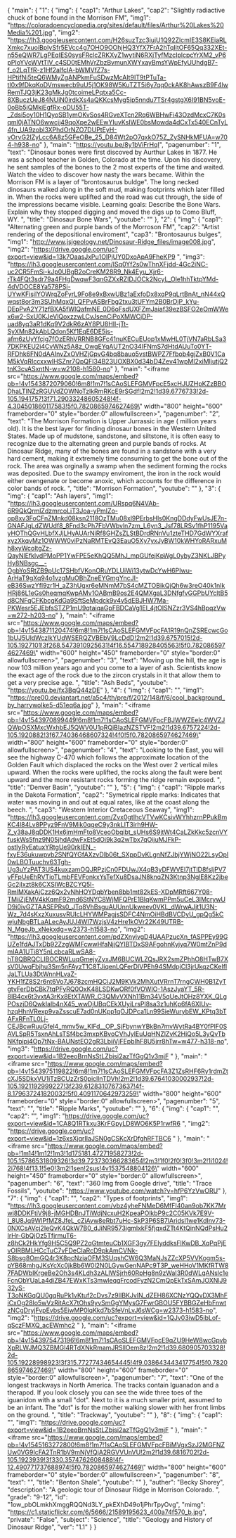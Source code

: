 {
    "main": {
        "1": {
            "img": {
                "cap1": "Arthur Lakes", 
                "cap2": "Slightly radiactive chuck of bone found in the Morrison FM", 
                "img1": "https://coloradoencyclopedia.org/sites/default/files/Arthur%20Lakes%20Media%201.jpg", 
                "img2": "https://lh3.googleusercontent.com/H26suzTzc3jujU1Q92ZlcmIE3S8KEiaRLXmkc7xuoiBpIySfr5EVcc4g7OHO9OOhjHQ3YfX7FrA2hTqIitOF65Qq332XEt-n55eQWR7LgPEqIES0sysFRclcZRKXyZ1wytiN6RXjTyfMzcIplcpcYrXM2_vP6pPIoYVcWVtTlV_c4SD0tEMhVrZbzBvmunXWYxayBmsYWpEfyUUhdgB7-f_o2LqTfR-z1Hf2alfcIA-bWMVfZ7s-HPtifNi5teQ6WMyZgANPkmFuSDwzMcAlt9IT9tPTuTa-tI0x9fDkqKoDVmswecb9uU5j1OK98W5KuTZT5i6y7qq0ckAK8hAwszB9F4lwRemTJQ3jK23gMkJg0tcoimeLPqtxa5Cc-8XBuczUeJ84NUiN0irdkXs4aQKKcsMyg5ip5nndu7TSr4gstgX6I91BN5voE-0oBb5jQMkiEgfRx-oDU55T-_Zdsi5oy10H1QyoSB1ymOKvSos4RGveXTcn2Rq6WBHwFi43OzdMcxC7K0sqml0jATNO6wwcjj49qoXpe2wEEwYIuvKsIWE0bsMowda4dCxTx540ECnTyL4fn_UA9zobl3XPhdOrNZO7DUPtEyH-vOrvG2IZyLcc6A8z5GFeOBe_25_D84Wt2pO7qxkO75Z_ZySNHkMFUA=w704-h938-no"
            }, 
            "main": "https://youtu.be/8y1bViFrHqI", 
            "pagenumber": "1", 
            "text": "Dinosaur bones were first discoved by Aurthur Lakes in 1877. He was a school teacher in Golden, Colorado at the time. Upon his discovery, he sent samples of the bones to the 2 most experts of the time and waited. Watch the video to discover how nasty the wars became. Within the Morrison FM is a layer of \"brontosaurus buldge\". The long necked dinosaurs walked along in the soft mud, making footprints which later filled in. When the rocks were uplifted and the road was cut through, the side of the impressions became visible. Learning goals: Describe the Bone Wars. Explain why they stopped digging and moved the digs up to Como Bluff, WY. ", 
            "title": "Dinosaur Bone Wars", 
            "youtube": ""
        }, 
        "2": {
            "img": {
                "cap1": "Alternating green and purple bands of the Morroson FM", 
                "cap2": "Artist rendering of the depositional enviroment", 
                "cap3": "Brontosaurus bulges", 
                "img1": "http://www.jsjgeology.net/Dinosaur-Ridge_files/image008.jpg", 
                "img2": "https://drive.google.com/uc?export=view&id=13k7OaasJxPu1OlPjUY0DxoApA9FheKP9 ", 
                "img3": "https://lh3.googleusercontent.com/ISq0Yf2s0wThnXFjdd-4Gc2iNC-uc2CR5FmSi-kJp0UBgB2oCreKM28R9_Nk4Eyu_Xjr6-rTk4FQt3sdr79a4FHgDwqwF3qnGZXxRZIDJOCk2NcyL_Ole1hhTktpYMd-4dVDOCE8Ya578PSj-UYwKFisilYOWrqZoFyrL9Fo8e9xBxwUBz1aExfoDx8xqP9qLrtBnAt_nN44xQwqst8or3m3SUhMqxQl_QFPyASBrFbg2txu3tUFYm2B0BrDjP_kYu-DEpPvA2Y71zfBXA5fWIQafmNE_0D6oFsdUXFZmJaiaf39ezBSFO2eOmWWex6w2-SxU0KJeVlQoxzzwLCvJsenCiPoXMWCjDP-uad8yq3aR1dKq9V2dkR6zAY8PU8HlI-jTt-SyXMn82kAbLQdon5Kf1EqE6DE5js-afm6zUyYfcjg7fOzERhVRRNB8GFc41nuKECuEUop1xMwHL0TjVN7aRbLSa37DKPKEU2i4CvWNz5A8z_OwgEYqAUT2nO34IFNmS7dHtdAUuTo0YT-RFDhk6FN0dAAInvZxOVHZjGpvG4bq8bauo5vstBWPZ7Ffbob4gjZxB0V1CaM5kVqRIccxxwIHSZnr7QpQFI34B23UOXBX0d34bD4Zev41wpMl2xiMljutjQ2tnK3cvASxntN-w=w2108-h1580-no"
            }, 
            "main": "<iframe src=\"https://www.google.com/maps/embed?pb=!4v1543872079060!6m8!1m7!1sCAoSLEFGMVFpcE5xcHJUZHpKZzBBODhaLTlNZzRGUVdZOWNoTzlkRmRKcE9rSGdf!2m2!1d39.6776733!2d-105.1941757!3f71.29033248605248!4f-4.304501860117583!5f0.7820865974627469\" width=\"800\" height=\"600\" frameborder=\"0\" style=\"border:0\" allowfullscreen></iframe>", 
            "pagenumber": "2", 
            "text": "The Morrison Formation is Upper Jurrassic in age ( million years old). It is the best layer for finding dinosaur bones in the Western United States. Made up of mudstone, sandstone, and siltstone, it is often easy to recognize due to the alternating green and purple bands of rocks. At Dinosaur Ridge, many of the bones are found in a sandstone with a very hard cement, making it extremely time consuming to get the bone out of the rock. The area was orginally a swamp when the sediment forming the rocks was deposited. Due to the swampy enviroment, the iron in the rock would either oxengenate or become anoxic, which accounts for the difference in color bands of rock.  ", 
            "title": "Morrison Formation", 
            "youtube": ""
        }, 
        "3": {
            "img": {
                "cap1": "Ash layers", 
                "img1": "https://lh3.googleusercontent.com/URspq6N4VAb-6R9QkQrmlZdzmrcoLiT3Joa-yPmIZo-op8xv3FoCFnZMnkd08ksn2118OzTMu08xl9PErbsHls0KngDDdyFwUsJE7n-GNAFJgLdZWUdf8_8Fnd3cPh7FbVWbvln7zm_L6yn3_Jsf78LRSv1fhP1195VayHOThQGvHLbfXJjLHyAUArNiRf8GHZsZLStBDrdRNnVu1zteTHD7GdWYXrafxyzXkqvMz1OWWW0viPzNaRMTEvQ3EauO5Xy7yxJyBW10kWHYoRARxuMh8xyWcoltgZz-QayNlEfklvdPMoPP1YwFPE5eKhQQ5MhJ_mpGUfejKpWgL0ybyZ3NKLJBPyHy8NBsgc__-OgbYoSRtZB9pUc17SHbfVKonORuYDLUiWi13ytwDcYwH6PIwu-ArHaT9gXq94o1vzgMuOBhZneEYGmgYncJI-eB36SwzYfl9zr1H_aZ3hUgxr6eMNmM7bS4cMZTOBikQjQh6w3reO40k1nIkHRj86L1eGs0heqmqKwpAMv1OABmB9os2E4QMXgaL3DNfgfvGGPbUYcltB5d8CNFqCFKbcgKdGa9SftSeMpdck9v4v5dEBJHW7Ma-PKWesr5EJEbfsSTZP1mU9qtaiqaGpFBDCaVg1EI_4jtOISNZzr3VS4hBpqzVw=w272-h203-no"
            }, 
            "main": "<iframe src=\"https://www.google.com/maps/embed?pb=!4v1543871120474!6m8!1m7!1sCAoSLEFGMVFpcFA1R19nQnZSREcwcGo1bUJ5UldWczlkYUdWSERQZVBEbV9LcDdD!2m2!1d39.6757015!2d-105.1927101!3f268.5473910925631!4f16.554718928405563!5f0.7820865974627469\" width=\"600\" height=\"450\" frameborder=\"0\" style=\"border:0\" allowfullscreen></iframe>", 
            "pagenumber": "3", 
            "text": "Moving up the hill, the age is now 103 million years ago and you come to a layer of ash. Scientists know the exact age of the rock due to the zircon crystals in it that allow them to get a very precise age. ", 
            "title": "Ash Beds", 
            "youtube": "https://youtu.be/fx3BqQ44zDE"
        }, 
        "4": {
            "img": {
                "cap1": "", 
                "img1": "https://pre00.deviantart.net/a5c4/th/pre/f/2012/148/f/6/cool_background_by_harrywolke5-d51eq6a.jpg"
            }, 
            "main": "<iframe src=\"https://www.google.com/maps/embed?pb=!4v1543970899449!6m8!1m7!1sCAoSLEFGMVFpcFBJWWZEelc4WVZJQWpOSXMxcWxhbEJ5QWV0U1pRQjBIazNZSTVF!2m2!1d39.6757224!2d-105.1920882!3f67.74036468607324!4f0!5f0.7820865974627469\" width=\"800\" height=\"600\" frameborder=\"0\" style=\"border:0\" allowfullscreen></iframe>", 
            "pagenumber": "4", 
            "text": "Looking to the East, you will see the highway C-470 which follows the approximate location of the Golden Fault which displaced the rocks on the West over 2 vertical miles upward. When the rocks were uplifted, the rocks along the fault were bent upward and the more resistant rocks forming the ridge remain exposed. ", 
            "title": "Denver Basin", 
            "youtube": ""
        }, 
        "5": {
            "img": {
                "cap1": "Ripple marks in the Dakota Formation", 
                "cap2": "Symetrical ripple marks: Indicates that water was moving in and out at equal rates, like at the coast along the beech. ", 
                "cap3": "Western Interior Cretaceous Seaway", 
                "img1": "https://lh3.googleusercontent.com/Zvx0gtIhcVTVwKCsivWYhhzrnPPukBmKC4l84Lv8PPyz9FnV9Mik0qgeC9y3nkLlT3irh9HW-Z_y38aJ8qDDK1Hx6jmHmFto8VceoObqibt_sUHs6S9jtWt4CaLZkKkc5zcnVYfuskWs5fnz9N05jhdAdwFxEt5dOi9k3q2wTbx7qOijuMJFkP-ostIyRyEatuxYRtgUe90rkIEN_-fxyE36ukuwpvb2SNfQYGfAXzvDlb06t_SXppDvKLgnNfZJbjYWjNO22LsyOpI0wLBOTuuchv63Tgh-Ug3uYzPAT3US4kuxzamOQJRPzjCn0FDUwJX4qB3yDFWVEI7jtTlD8fsljPV7yFFpUeEhRVTioTLmbFEVFonkxYsTefXu8DsaJN8knqZN3Ktnp3NglE8Kz2jbeGc2jIxzt8k6CXSIWcBZCYQ5l-RmlMXakAjCzz6Qx2vNhHOYDqbYben8bb1mt82kES-XDpMRft667Y08-TMiiZjEMV4kKqmF92md6StNYC8WjMFQPrE1BIqKwmPPm5uCeL3IMcrywUD9i0ivGZTAASEPRs0_JTq8VhBsguAUUnnUkweev0VKL_dWrwAJjt1U3N-Wz_7d4sKxzXuxusvRUIcLHYWMPagjsSDFC4NmOiHBdBVCDyU_gpQg5kCwjuNbgBTLaALecAyJUJ4WI7WzjsV4zHre1kOVr22K49UTRB-N_MgeJb_xNekxdg=w2373-h1583-no", 
                "img2": "https://lh3.googleusercontent.com/pdZXnyjvgD4UAAPzucXn_fASPPEy99GUZe1fdAJTxDb92ZzgWMFcwwHfaNjjQYIBTDxS9AFgohnKyjyq7W0mtZnP9dmIAA1UTi8Y5nLcbcaRLwSA8-hT8QBRQCLIBOCRWLuqGmejyZyxJM6BUCWLZQsJRX2smZPhhO8HTwB7XsV0UwqFbjhu3Sm5nFAyzT1C8TJiqenLQFerDlVPEh94SMdpjCl3jrUkqzCKeIfIJaLTLUa3DtWnnHLvaZ-YKH1fZ8S2r6nt6Vo7J678zcmHQCiJ2M9KVk2MhXutVRrnT7rngCWH0B1ZyTgtvFerDbCBk7tqPFyRQ0OxK48LSDKwORf0fVOWIO-1AszJyaYT_5R-8IB4cx6t3vxtA3rKx8EtXTAWR_C3QMvVXNh11Bm34V5qUeJtOHz8YXK_QLgPOszjD6QwkIalb4nX45_wwDjUBqCEkXUyiLrsPl8sa3z1uhKp6fA6XIUv-hzqHhnVRexp9vaZsscuE7ad0nUKpp1qOJDPca1Ln99SieWurybEW_KPtq3bTAFxRFnTL0Lj-CEJBcwRuuGfel4_mmv5w_KlFd__OP_SjFbynwYBkBn7mvWytRa4BY0fPlF0SAVLSpR5TsxnAhLsTSf4bc3mxpKBvoCVhJylEuUqHNZlZvK2HiQo5L3yQvTbNKfpipj4Op7tNx-BAUNstEO2gR3LbiiVjFEpbIhF8U5jrr8hTw=w477-h318-no", 
                "img3": "https://drive.google.com/uc?export=view&id=1B2eeoBrnNsStLZbjsi2azTfGgQ1v3mjF "
            }, 
            "main": "<iframe src=\"https://www.google.com/maps/embed?pb=!4v1543975119822!6m8!1m7!1sCAoSLEFGMVFpcFA3Z1ZsRHF6Ry1rdmZtcXJ5SDkxVU1iTzBCUzZrS0picllnTDVh!2m2!1d39.67641030002937!2d-105.1921192999227!3f239.61283107673637!4f-8.179637241820032!5f0.4091170642973259\" width=\"800\" height=\"600\" frameborder=\"0\" style=\"border:0\" allowfullscreen></iframe>", 
            "pagenumber": "5", 
            "text": "", 
            "title": "Ripple Marks", 
            "youtube": ""
        }, 
        "6": {
            "img": {
                "cap1": "", 
                "cap2": "", 
                "img1": "https://drive.google.com/uc?export=view&id=1CA8Q1RTkxu3KrFGpyLD8WO6K5P1rwfR6 ", 
                "img2": "https://drive.google.com/uc?export=view&id=1z6xsXjqrIIaJSN0gCSKcXrDfghRFTBC6 "
            }, 
            "main": "<iframe src=\"https://www.google.com/maps/embed?pb=!1m14!1m12!1m3!1d175181.47271958273!2d-105.15786531809326!3d39.723730366283654!2m3!1f0!2f0!3f0!3m2!1i1024!2i768!4f13.1!5e0!3m2!1sen!2sus!4v1537548804126\" width=\"600\" height=\"450\" frameborder=\"0\" style=\"border:0\" allowfullscreen></iframe>", 
            "pagenumber": "6", 
            "text": "360 Img from Google drive", 
            "title": "Trace Fossils", 
            "youtube": "https://www.youtube.com/watch?v=hfP6YzVwORU"
        }, 
        "7": {
            "img": {
                "cap1": "", 
                "cap2": "Types of footprints", 
                "img1": "https://lh3.googleusercontent.com/vbz4yheFNMeD6MfFI40an9ob7KK7Mrwi8DDKFtiV9j8-jMGHDBnJTiWdjNcxuH2KpeaPOlkbP9c2C05KVk7E9V-I_8U8Jq9WlPfMZ8JfeL_cZiAvw8eRbt7uHc-SkP3P6SB7lAridsl1we1KdInv73-0NXCsAVcj2IeQvK4QkW7B0_dJiNR9573igmlxkF5fjqxdZTt4KtQinNQdPsHu2IrHr-GbQjOz5TfjrmuT6-z8hCk2HkYfg9H5C5Q9PZ2qGtmteuCb1XGF3gy7FEIyddksFlKwDB_XqPqPjEvOIRBMLHCcTuC7vFDeCIaRcD9pkAmCVNk-S8bsg8OmGQ4r3K8pcNziaOFM3SUqshCW6Q3MaNJsZZcXP5VVKogm5s-pYB68mhgJKsYcXc0jkBb6W0l2N0LGywGenNAPc9T3P_weHHoV1MKfRTW87FADWbIKrgeBe2Oh3s4KLdh3zALIWSjrh60RpHg8n9zWaI3R0dWLqANslc1eFcnObYUaLa4diZB47EWxKTs3mwleqgFrcodFyzN2CmQpEkTxSAmJOXNlJ932yS-T3oNKGqQU0gqRuPk1vKtuf2cDvs7z9IIBKJvlN_dZEH86XCNzYQQvDX3MhFiCxOg28lo5wVzRitAcX7tOhs9yvSmGgYMysG7FwrGBOU5FYBBGZeHbFnwtzNCgDryjFvpEvbs5EiwMP0lqKkd7bSfeVnLvJ6sWCg=w2373-h1583-no", 
                "img2": "https://drive.google.com/uc?export=view&id=1QJv03iwD5ibLof-qSczFMXQ_acEWmhc2 "
            }, 
            "main": "<iframe src=\"https://www.google.com/maps/embed?pb=!4v1543975473196!6m8!1m7!1sCAoSLEFGMVFpcE9qZU9HeW8wcGpvbXpRLWJMQ3ZBMGI4RTdXNkRmamJRSllOem8z!2m2!1d39.680905703328!2d-105.19228998923!3f315.77277434654445!4f9.038643443417754!5f0.7820865974627469\" width=\"800\" height=\"600\" frameborder=\"0\" style=\"border:0\" allowfullscreen></iframe>", 
            "pagenumber": "7", 
            "text": "One of the longest trackways in North America. The tracks contain Iguanadon and a therapod. If you look closely you can see the wide three toes of the iguanidon with a small \"dot\".  Next to it is a much smaller print, assumed to be an infant. The \"dot\" is for the mother walking slower with her front limbs on the ground. ", 
            "title": "Trackway", 
            "youtube": ""
        }, 
        "8": {
            "img": {
                "cap1": "", 
                "img1": "https://drive.google.com/uc?export=view&id=1B2eeoBrnNsStLZbjsi2azTfGgQ1v3mjF "
            }, 
            "main": "<iframe src=\"https://www.google.com/maps/embed?pb=!4v1545163272800!6m8!1m7!1sCAoSLEFGMVFpcFBiMVgxSzJ2MGFNZUw0VG9IcFA2TnR1bV9mNjVfQjA2RGVVUnVU!2m2!1d39.6816702!2d-105.1923939!3f330.3574762608488!4f-12.490771737688974!5f0.7820865974627469\" width=\"800\" height=\"600\" frameborder=\"0\" style=\"border:0\" allowfullscreen></iframe>", 
            "pagenumber": "8", 
            "text": "", 
            "title": "Benton Shale", 
            "youtube": ""
        }, 
        "auther": "Becky Shorey", 
        "description": "A geologic tour of Dinosaur Ridge in Morrison Colorado. ", 
        "grade": "9-12", 
        "id": "1ow_pbOLmkhXmggRQQNd3LY_pkEXhD49o1jPhrTpyOvg", 
        "mimg": "https://c1.staticflickr.com/6/5666/21589195623_400a74f570_b.jpg", 
        "private": "False", 
        "subject": "Science", 
        "title": "Geology and History of Dinosaur Ridge", 
        "ver": "1.1"
    }
}